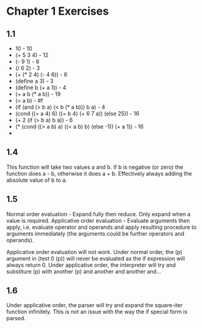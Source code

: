 Chapter 1 Exercises
===================

1.1
---

* 10 - 10
* (+ 5 3 4) - 12
* (- 9 1) - 8
* (/ 6 2) - 3
* (+ (* 2 4) (- 4 6)) - 6
* (define a 3) - 3
* (define b (+ a 1)) - 4
* (+ a b (* a b)) - 19
* (= a b) - #f
* (if (and (> b a) (< b (* a b))) b a) - 4
* (cond ((= a 4) 6) ((= b 4) (+ 6 7 a)) (else 25)) - 16
* (+ 2 (if (> b a) b a)) - 6
* (* (cond ((> a b) a) ((< a b) b) (else -1)) (+ a 1)) - 16
* 
1.4
---

This function will take two values a and b. If b is negative (or zero) the function does a - b, otherwise it does a + b. Effectively always adding the absolute value of b to a.

1.5
---

Normal order evaluation - Expand fully then reduce. Only expand when a value is required. Applicative order evaluation - Evaluate arguments then apply, i.e. evaluate operator and operands and apply resulting procedure to arguments immediately (the arguments could be further operators and operands).

Applicative order evaluation will not work. Under normal order, the (p) argument in (test 0 (p)) will never be evaluated as the if expression will always return 0. Under applicative order, the interpreter will try and substiture (p) with another (p) and another and another and...

1.6
---

Under applicative order, the parser will try and expand the square-iter function infinitely. This is not an issue with the way the if special form is parsed.
